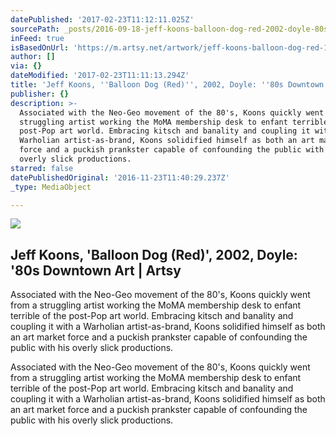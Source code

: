 ```yaml
---
datePublished: '2017-02-23T11:12:11.025Z'
sourcePath: _posts/2016-09-18-jeff-koons-balloon-dog-red-2002-doyle-80s-downtown.md
inFeed: true
isBasedOnUrl: 'https://m.artsy.net/artwork/jeff-koons-balloon-dog-red-10'
author: []
via: {}
dateModified: '2017-02-23T11:11:13.294Z'
title: 'Jeff Koons, ''Balloon Dog (Red)'', 2002, Doyle: ''80s Downtown Art | Artsy'
publisher: {}
description: >-
  Associated with the Neo-Geo movement of the 80's, Koons quickly went from a
  struggling artist working the MoMA membership desk to enfant terrible of the
  post-Pop art world. Embracing kitsch and banality and coupling it with a
  Warholian artist-as-brand, Koons solidified himself as both an art market
  force and a puckish prankster capable of confounding the public with his
  overly slick productions.
starred: false
datePublishedOriginal: '2016-11-23T11:40:29.237Z'
_type: MediaObject

---
```

<article style=""><img src="https://imgflo.herokuapp.com/graph/2b2431f8e7ba7b0/62c8e0cb5f55320b1f2a50b9cc815b79/noop.jpg?input=https%3A%2F%2Fd32dm0rphc51dk.cloudfront.net%2FFT-i5e-YM2qcCzSvjjjGvw%2Fnormalized.jpg" /><h1>Jeff Koons, 'Balloon Dog (Red)', 2002, Doyle: '80s Downtown Art | Artsy</h1><p>Associated with the Neo-Geo movement of the 80's, Koons quickly went from a struggling artist working the MoMA membership desk to enfant terrible of the post-Pop art world. Embracing kitsch and banality and coupling it with a Warholian artist-as-brand, Koons solidified himself as both an art market force and a puckish prankster capable of confounding the public with his overly slick productions.</p></article>

Associated with the Neo-Geo movement of the 80's, Koons quickly went from a struggling artist working the MoMA membership desk to enfant terrible of the post-Pop art world. Embracing kitsch and banality and coupling it with a Warholian artist-as-brand, Koons solidified himself as both an art market force and a puckish prankster capable of confounding the public with his overly slick productions.